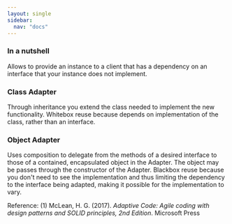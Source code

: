 ```yaml
---
layout: single
sidebar:
  nav: "docs"
---
```


### In a nutshell

Allows to provide an instance to a client that has a dependency on an interface that your instance does not implement.

### Class Adapter

Through inheritance you extend the class needed to implement the new functionality. Whitebox reuse because depends on implementation of the class, rather than an interface.

### Object Adapter

Uses composition to delegate from the methods of a desired interface to those of a contained, encapsulated object in the Adapter. The object may be passes through the constructor of the Adapter. Blackbox reuse because you don't need to see the implementation and thus limiting the dependency to the interface being adapted, making it possible for the implementation to vary.

[](https://refactoring.guru/design-patterns/adapter/csharp/example)

Reference:
(1) McLean, H. G. (2017). *Adaptive Code: Agile coding with design patterns and SOLID principles, 2nd Edition*. Microsoft Press

